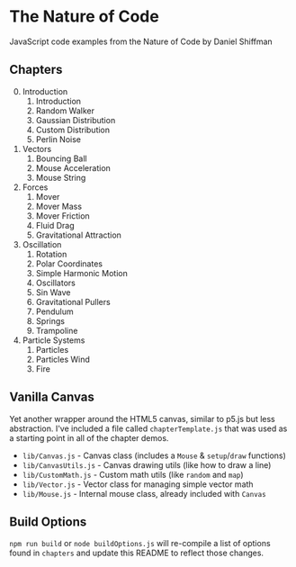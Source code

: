 # The Nature of Code

JavaScript code examples from the Nature of Code by Daniel Shiffman

## Chapters

0. Introduction
    1. Introduction
    2. Random Walker
    3. Gaussian Distribution
    4. Custom Distribution
    5. Perlin Noise
1. Vectors
    1. Bouncing Ball
    2. Mouse Acceleration
    3. Mouse String
2. Forces
    1. Mover
    2. Mover Mass
    3. Mover Friction
    4. Fluid Drag
    5. Gravitational Attraction
3. Oscillation
    1. Rotation
    2. Polar Coordinates
    3. Simple Harmonic Motion
    4. Oscillators
    5. Sin Wave
    6. Gravitational Pullers
    7. Pendulum
    8. Springs
    9. Trampoline
4. Particle Systems
    1. Particles
    2. Particles Wind
    3. Fire

## Vanilla Canvas

Yet another wrapper around the HTML5 canvas, similar to p5.js but less abstraction. I've included a file called `chapterTemplate.js` that was used as a starting point in all of the chapter demos.

-   `lib/Canvas.js` - Canvas class (includes a `Mouse` & `setup`/`draw` functions)
-   `lib/CanvasUtils.js` - Canvas drawing utils (like how to draw a line)
-   `lib/CustomMath.js` - Custom math utils (like `random` and `map`)
-   `lib/Vector.js` - Vector class for managing simple vector math
-   `lib/Mouse.js` - Internal mouse class, already included with `Canvas`

## Build Options

`npm run build` or `node buildOptions.js` will re-compile a list of options found in `chapters` and update this README to reflect those changes.